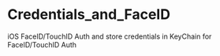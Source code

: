 # Credentials_and_FaceID
iOS FaceID/TouchID Auth and store credentials in KeyChain for FaceID/TouchID Auth
